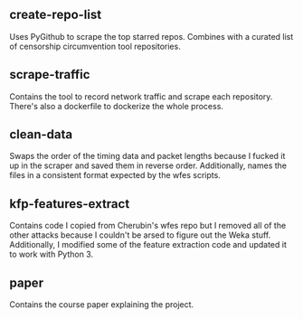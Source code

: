 ## create-repo-list
Uses PyGithub to scrape the top starred repos. Combines with a curated list of censorship circumvention tool repositories.

## scrape-traffic
Contains the tool to record network traffic and scrape each repository. There's also a dockerfile to dockerize the whole process.

## clean-data
Swaps the order of the timing data and packet lengths because I fucked it up in the scraper and saved them in reverse order. Additionally, names the files in a consistent format expected by the wfes scripts.

## kfp-features-extract
Contains code I copied from Cherubin's wfes repo but I removed all of the other attacks because I couldn't be arsed to figure out the Weka stuff. Additionally, I modified some of the feature extraction code and updated it to work with Python 3.

## paper
Contains the course paper explaining the project.
